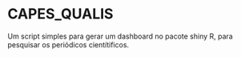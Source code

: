 # CAPES_QUALIS
Um script simples para gerar um dashboard no pacote shiny R, para pesquisar os periódicos cientítificos.
